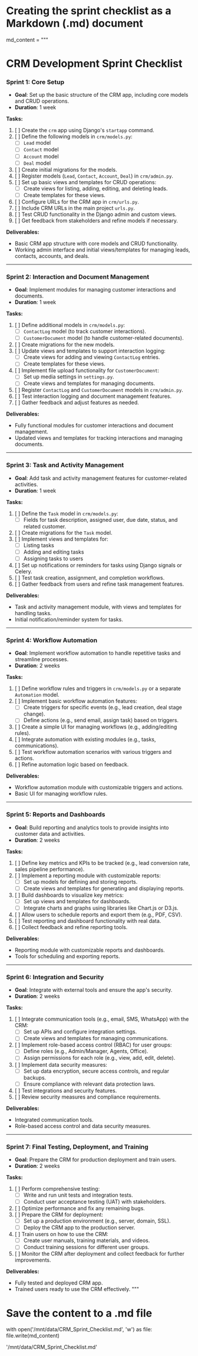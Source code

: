 # Creating the sprint checklist as a Markdown (.md) document

md_content = """
# CRM Development Sprint Checklist

### **Sprint 1: Core Setup**
- **Goal**: Set up the basic structure of the CRM app, including core models and CRUD operations.
- **Duration**: 1 week

**Tasks:**
1. [ ] Create the `crm` app using Django's `startapp` command.
2. [ ] Define the following models in `crm/models.py`:
   - [ ] `Lead` model
   - [ ] `Contact` model
   - [ ] `Account` model
   - [ ] `Deal` model
3. [ ] Create initial migrations for the models.
4. [ ] Register models (`Lead`, `Contact`, `Account`, `Deal`) in `crm/admin.py`.
5. [ ] Set up basic views and templates for CRUD operations:
   - [ ] Create views for listing, adding, editing, and deleting leads.
   - [ ] Create templates for these views.
6. [ ] Configure URLs for the CRM app in `crm/urls.py`.
7. [ ] Include CRM URLs in the main project `urls.py`.
8. [ ] Test CRUD functionality in the Django admin and custom views.
9. [ ] Get feedback from stakeholders and refine models if necessary.

**Deliverables:**
- Basic CRM app structure with core models and CRUD functionality.
- Working admin interface and initial views/templates for managing leads, contacts, accounts, and deals.

---

### **Sprint 2: Interaction and Document Management**
- **Goal**: Implement modules for managing customer interactions and documents.
- **Duration**: 1 week

**Tasks:**
1. [ ] Define additional models in `crm/models.py`:
   - [ ] `ContactLog` model (to track customer interactions).
   - [ ] `CustomerDocument` model (to handle customer-related documents).
2. [ ] Create migrations for the new models.
3. [ ] Update views and templates to support interaction logging:
   - [ ] Create views for adding and viewing `ContactLog` entries.
   - [ ] Create templates for these views.
4. [ ] Implement file upload functionality for `CustomerDocument`:
   - [ ] Set up media settings in `settings.py`.
   - [ ] Create views and templates for managing documents.
5. [ ] Register `ContactLog` and `CustomerDocument` models in `crm/admin.py`.
6. [ ] Test interaction logging and document management features.
7. [ ] Gather feedback and adjust features as needed.

**Deliverables:**
- Fully functional modules for customer interactions and document management.
- Updated views and templates for tracking interactions and managing documents.

---

### **Sprint 3: Task and Activity Management**
- **Goal**: Add task and activity management features for customer-related activities.
- **Duration**: 1 week

**Tasks:**
1. [ ] Define the `Task` model in `crm/models.py`:
   - [ ] Fields for task description, assigned user, due date, status, and related customer.
2. [ ] Create migrations for the `Task` model.
3. [ ] Implement views and templates for:
   - [ ] Listing tasks
   - [ ] Adding and editing tasks
   - [ ] Assigning tasks to users
4. [ ] Set up notifications or reminders for tasks using Django signals or Celery.
5. [ ] Test task creation, assignment, and completion workflows.
6. [ ] Gather feedback from users and refine task management features.

**Deliverables:**
- Task and activity management module, with views and templates for handling tasks.
- Initial notification/reminder system for tasks.

---

### **Sprint 4: Workflow Automation**
- **Goal**: Implement workflow automation to handle repetitive tasks and streamline processes.
- **Duration**: 2 weeks

**Tasks:**
1. [ ] Define workflow rules and triggers in `crm/models.py` or a separate `Automation` model.
2. [ ] Implement basic workflow automation features:
   - [ ] Create triggers for specific events (e.g., lead creation, deal stage change).
   - [ ] Define actions (e.g., send email, assign task) based on triggers.
3. [ ] Create a simple UI for managing workflows (e.g., adding/editing rules).
4. [ ] Integrate automation with existing modules (e.g., tasks, communications).
5. [ ] Test workflow automation scenarios with various triggers and actions.
6. [ ] Refine automation logic based on feedback.

**Deliverables:**
- Workflow automation module with customizable triggers and actions.
- Basic UI for managing workflow rules.

---

### **Sprint 5: Reports and Dashboards**
- **Goal**: Build reporting and analytics tools to provide insights into customer data and activities.
- **Duration**: 2 weeks

**Tasks:**
1. [ ] Define key metrics and KPIs to be tracked (e.g., lead conversion rate, sales pipeline performance).
2. [ ] Implement a reporting module with customizable reports:
   - [ ] Set up models for defining and storing reports.
   - [ ] Create views and templates for generating and displaying reports.
3. [ ] Build dashboards to visualize key metrics:
   - [ ] Set up views and templates for dashboards.
   - [ ] Integrate charts and graphs using libraries like Chart.js or D3.js.
4. [ ] Allow users to schedule reports and export them (e.g., PDF, CSV).
5. [ ] Test reporting and dashboard functionality with real data.
6. [ ] Collect feedback and refine reporting tools.

**Deliverables:**
- Reporting module with customizable reports and dashboards.
- Tools for scheduling and exporting reports.

---

### **Sprint 6: Integration and Security**
- **Goal**: Integrate with external tools and ensure the app's security.
- **Duration**: 2 weeks

**Tasks:**
1. [ ] Integrate communication tools (e.g., email, SMS, WhatsApp) with the CRM:
   - [ ] Set up APIs and configure integration settings.
   - [ ] Create views and templates for managing communications.
2. [ ] Implement role-based access control (RBAC) for user groups:
   - [ ] Define roles (e.g., Admin/Manager, Agents, Office).
   - [ ] Assign permissions for each role (e.g., view, add, edit, delete).
3. [ ] Implement data security measures:
   - [ ] Set up data encryption, secure access controls, and regular backups.
   - [ ] Ensure compliance with relevant data protection laws.
4. [ ] Test integrations and security features.
5. [ ] Review security measures and compliance requirements.

**Deliverables:**
- Integrated communication tools.
- Role-based access control and data security measures.

---

### **Sprint 7: Final Testing, Deployment, and Training**
- **Goal**: Prepare the CRM for production deployment and train users.
- **Duration**: 2 weeks

**Tasks:**
1. [ ] Perform comprehensive testing:
   - [ ] Write and run unit tests and integration tests.
   - [ ] Conduct user acceptance testing (UAT) with stakeholders.
2. [ ] Optimize performance and fix any remaining bugs.
3. [ ] Prepare the CRM for deployment:
   - [ ] Set up a production environment (e.g., server, domain, SSL).
   - [ ] Deploy the CRM app to the production server.
4. [ ] Train users on how to use the CRM:
   - [ ] Create user manuals, training materials, and videos.
   - [ ] Conduct training sessions for different user groups.
5. [ ] Monitor the CRM after deployment and collect feedback for further improvements.

**Deliverables:**
- Fully tested and deployed CRM app.
- Trained users ready to use the CRM effectively.
"""

# Save the content to a .md file
with open('/mnt/data/CRM_Sprint_Checklist.md', 'w') as file:
    file.write(md_content)

'/mnt/data/CRM_Sprint_Checklist.md'
